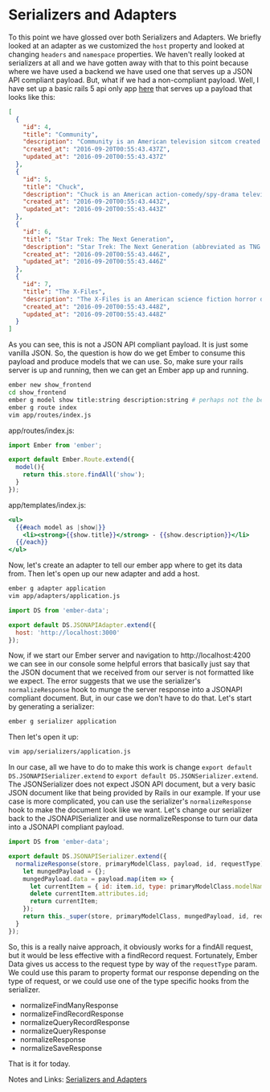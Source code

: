 # Serializers and Adapters

To this point we have glossed over both Serializers and Adapters. We briefly looked at an adapter as we customized the `host` property and looked at changing `headers` and `namespace` properties. We haven't really looked at serializers at all and we have gotten away with that to this point because where we have used a backend we have used one that serves up a JSON API compliant payload. But, what if we had a non-compliant payload. Well, I have set up a basic rails 5 api only app [here](https://github.com/baroquon/best_shows) that serves up a payload that looks like this:

```JSON
[
  {
    "id": 4,
    "title": "Community",
    "description": "Community is an American television sitcom created by Dan Harmon that premiered on NBC on September 17, 2009. The single-camera series follows an ensemble cast of characters played by Joel McHale, Gillian Jacobs, Danny Pudi, Yvette Nicole Brown, Alison Brie, Donald Glover, Ken Jeong, Chevy Chase, and Jim Rash at a community college in the fictional town of Greendale, Colorado. It makes heavy use of meta-humor and pop culture references, often parodying film and television clichés and tropes.",
    "created_at": "2016-09-20T00:55:43.437Z",
    "updated_at": "2016-09-20T00:55:43.437Z"
  },
  {
    "id": 5,
    "title": "Chuck",
    "description": "Chuck is an American action-comedy/spy-drama television series created by Josh Schwartz and Chris Fedak. The series is about an \\\"average computer-whiz-next-door\\\" named Chuck, played by Zachary Levi, who receives an encoded e-mail from an old college friend now working for the Central Intelligence Agency (CIA).",
    "created_at": "2016-09-20T00:55:43.443Z",
    "updated_at": "2016-09-20T00:55:43.443Z"
  },
  {
    "id": 6,
    "title": "Star Trek: The Next Generation",
    "description": "Star Trek: The Next Generation (abbreviated as TNG and ST:TNG) is an American science fiction television series created by Gene Roddenberry that ran between 1987 and 1994. Roddenberry, Maurice Hurley, Rick Berman, and Michael Piller served as executive producers at different times throughout its production.",
    "created_at": "2016-09-20T00:55:43.446Z",
    "updated_at": "2016-09-20T00:55:43.446Z"
  },
  {
    "id": 7,
    "title": "The X-Files",
    "description": "The X-Files is an American science fiction horror drama television series created by Chris Carter. The program originally aired from September 10, 1993, to May 19, 2002, on Fox, spanning nine seasons, with 202 episodes and a feature film of the same name, before returning with a second film in 2008 and a six-episode tenth season in 2016. The series revolves around FBI special agents Fox Mulder (David Duchovny) and Dana Scully (Gillian Anderson) who investigate X-Files: marginalized, unsolved cases involving paranormal phenomena.",
    "created_at": "2016-09-20T00:55:43.448Z",
    "updated_at": "2016-09-20T00:55:43.448Z"
  }
]
```

As you can see, this is not a JSON API compliant payload. It is just some vanilla JSON. So, the question is how do we get Ember to consume this payload and produce models that we can use. So, make sure your rails server is up and running, then we can get an Ember app up and running.

```sh
ember new show_frontend
cd show_frontend
ember g model show title:string description:string # perhaps not the best model name nonetheless...
ember g route index
vim app/routes/index.js
```

app/routes/index.js:
```JavaScript
import Ember from 'ember';

export default Ember.Route.extend({
  model(){
    return this.store.findAll('show');
  }
});
```

app/templates/index.js:
```handlebars
<ul>
  {{#each model as |show|}}
    <li><strong>{{show.title}}</strong> - {{show.description}}</li>
  {{/each}}
</ul>
```

Now, let's create an adapter to tell our ember app where to get its data from. Then let's open up our new adapter and add a host.

```sh
ember g adapter application
vim app/adapters/application.js
```

```JavaScript
import DS from 'ember-data';

export default DS.JSONAPIAdapter.extend({
  host: 'http://localhost:3000'
});
```

Now, if we start our Ember server and navigation to http://localhost:4200 we can see in our console some helpful errors that basically just say that the JSON document that we received from our server is not formatted like we expect. The error suggests that we use the serializer's `normalizeResponse` hook to munge the server response into a JSONAPI compliant document. But, in our case we don't have to do that. Let's start by generating a serializer:

```sh
ember g serializer application
```

Then let's open it up:

```sh
vim app/serializers/application.js
```

In our case, all we have to do to make this work is change `export default DS.JSONAPISerializer.extend` to `export default DS.JSONSerializer.extend`. The JSONSerializer does not expect JSON API document, but a very basic JSON document like that being provided by Rails in our example. If your use case is more complicated, you can use the serializer's `normalizeResponse` hook to make the document look like we want. Let's change our serializer back to the JSONAPISerializer and use normalizeResponse to turn our data into a JSONAPI compliant payload.

```JavaScript
import DS from 'ember-data';

export default DS.JSONAPISerializer.extend({
  normalizeResponse(store, primaryModelClass, payload, id, requestType){
    let mungedPayload = {};
    mungedPayload.data = payload.map(item => {
      let currentItem = { id: item.id, type: primaryModelClass.modelName, attributes: item };
      delete currentItem.attributes.id;
      return currentItem;
    });
    return this._super(store, primaryModelClass, mungedPayload, id, requestType);
  }
});
```

So, this is a really naive approach, it obviously works for a findAll request, but it would be less effective with a findRecord request. Fortunately, Ember Data gives us access to the request type by way of the `requestType` param. We could use this param to property format our response depending on the type of request, or we could use one of the type specific hooks from the serializer.

* normalizeFindManyResponse
* normalizeFindRecordResponse
* normalizeQueryRecordResponse
* normalizeQueryResponse
* normalizeResponse
* normalizeSaveResponse

That is it for today.

Notes and Links:
[Serializers and Adapters](https://www.youtube.com/watch?v=6aWauA9-fV8)
